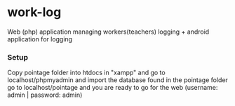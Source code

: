 # work-log
Web (php) application  managing workers(teachers) logging + android application for logging

### Setup

Copy pointage folder into htdocs in "xampp" and go to localhost/phpmyadmin and import the database found in the pointage folder
go to localhost/pointage and you are ready to go for the web (username: admin | password: admin)

